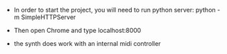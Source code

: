 - In order to start the project, you will need to run python server:
python -m SimpleHTTPServer

- Then open Chrome and type localhost:8000

- the synth does work with an internal midi controller

